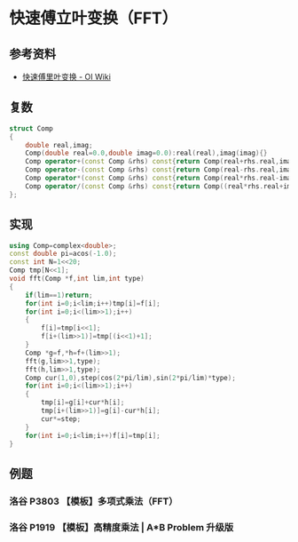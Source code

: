 # 快速傅立叶变换（FFT）

## 参考资料

- [快速傅里叶变换 - OI Wiki](https://oi-wiki.org/math/poly/fft/)

## 复数

```cpp
struct Comp
{
	double real,imag;
	Comp(double real=0.0,double imag=0.0):real(real),imag(imag){}
	Comp operator+(const Comp &rhs) const{return Comp(real+rhs.real,imag+rhs.imag);}
	Comp operator-(const Comp &rhs) const{return Comp(real-rhs.real,imag-rhs.imag);}
	Comp operator*(const Comp &rhs) const{return Comp(real*rhs.real-imag*rhs.imag,real*rhs.imag+rhs.real*imag);}
	Comp operator/(const Comp &rhs) const{return Comp((real*rhs.real+imag*rhs.imag)/(rhs.real*rhs.real+rhs.imag*rhs.imag),(imag*rhs.real-real*rhs.imag)/(rhs.real*rhs.real+rhs.imag*rhs.imag));}
};
```

## 实现

```cpp
using Comp=complex<double>;
const double pi=acos(-1.0);
const int N=1<<20;
Comp tmp[N<<1];
void fft(Comp *f,int lim,int type)
{
	if(lim==1)return;
	for(int i=0;i<lim;i++)tmp[i]=f[i];
	for(int i=0;i<(lim>>1);i++)
	{
		f[i]=tmp[i<<1];
		f[i+(lim>>1)]=tmp[(i<<1)+1];
	}
	Comp *g=f,*h=f+(lim>>1);
	fft(g,lim>>1,type);
	fft(h,lim>>1,type);
	Comp cur(1,0),step(cos(2*pi/lim),sin(2*pi/lim)*type);
	for(int i=0;i<(lim>>1);i++)
	{
		tmp[i]=g[i]+cur*h[i];
		tmp[i+(lim>>1)]=g[i]-cur*h[i];
		cur*=step;
	}
	for(int i=0;i<lim;i++)f[i]=tmp[i];
}
```

## 例题

### 洛谷 P3803 【模板】多项式乘法（FFT）

<Problem id="P3803" />

### 洛谷 P1919 【模板】高精度乘法 | A\*B Problem 升级版

<Problem id="P1919" />

